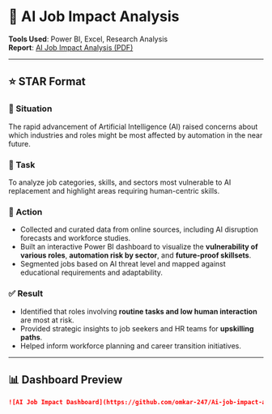 # 🤖 AI Job Impact Analysis

**Tools Used**: Power BI, Excel, Research Analysis  
**Report**: [AI Job Impact Analysis (PDF)](https://github.com/omkar-247/PowerBI-Projects/blob/main/ai%20job%20impact%20analysis.pdf)

---

## ⭐ STAR Format

### 📌 Situation
The rapid advancement of Artificial Intelligence (AI) raised concerns about which industries and roles might be most affected by automation in the near future.

### 🎯 Task
To analyze job categories, skills, and sectors most vulnerable to AI replacement and highlight areas requiring human-centric skills.

### 🔧 Action
- Collected and curated data from online sources, including AI disruption forecasts and workforce studies.
- Built an interactive Power BI dashboard to visualize the **vulnerability of various roles**, **automation risk by sector**, and **future-proof skillsets**.
- Segmented jobs based on AI threat level and mapped against educational requirements and adaptability.

### ✅ Result
- Identified that roles involving **routine tasks and low human interaction** are most at risk.
- Provided strategic insights to job seekers and HR teams for **upskilling paths**.
- Helped inform workforce planning and career transition initiatives.

---

## 📊 Dashboard Preview


```markdown
![AI Job Impact Dashboard](https://github.com/omkar-247/Ai-job-impact-analysis/blob/main/AI%20JOB%20IMPACT.png)

